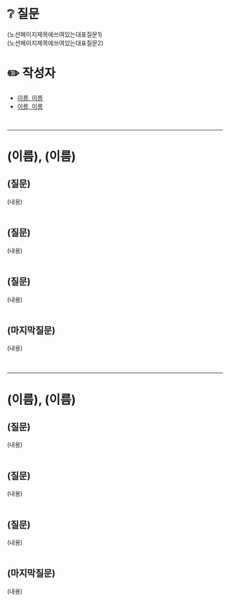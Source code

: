 # ❔ 질문
(노션페이지제목에쓰여있는대표질문1)<br />
(노션페이지제목에쓰여있는대표질문2)<br />

# ✏️ 작성자
- [이름, 이름](#이름-이름)
- [이름, 이름](#이름-이름)
<br />

---

# (이름), (이름)
## (질문) 
(내용)
<br />
<br />

## (질문) 
(내용)
<br />
<br />

## (질문) 
(내용)
<br />
<br />

## (마지막질문) 
(내용)
<br />
<br />
<br />

---

# (이름), (이름)
## (질문) 
(내용)
<br />
<br />

## (질문) 
(내용)
<br />
<br />

## (질문) 
(내용)
<br />
<br />

## (마지막질문) 
(내용)
<br />
<br />
<br />
